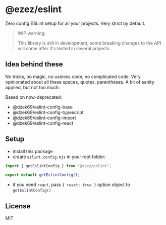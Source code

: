 # @ezez/eslint

Zero config ESLint setup for all your projects. Very strict by default.

> WIP warning:
>
> This library is still in development, some breaking changes to the API will come after it's tested in several projects.

## Idea behind these

No tricks, no magic, no useless code, no complicated code.
Very opinionated about all these spaces, quotes, parentheses.
A bit of sanity applied, but not too much.

Based on now-deprecated:
- @dzek69/eslint-config-base
- @dzek69/eslint-config-typescript
- @dzek69/eslint-config-import
- @dzek69/eslint-config-react

## Setup

- install this package
- create `eslint.config.mjs` in your root folder:
```typescript
import { getEslintConfig } from "@ezez/eslint";

export default getEslintConfig();
```
- if you need `react`, pass `{ react: true }` option object to `getEslintConfig()`

## License

MIT
